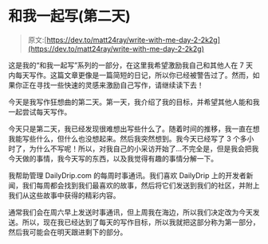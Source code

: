 # 和我一起写(第二天)

> 原文:[https://dev.to/matt24ray/write-with-me-day-2-2k2g](https://dev.to/matt24ray/write-with-me-day-2-2k2g)

这是我的“和我一起写”系列的一部分，在这里我希望激励我自己和其他人在 7 天内每天写作。这篇文章更像是一篇简短的日记，所以你已经被警告过了。然而，如果你正在寻找一些快速的灵感来激励自己写作，请继续读下去！

今天是我写作狂想曲的第二天。第一天，我介绍了我的目标，并希望其他人能和我一起尝试每天写作。

今天只是第二天，我已经发现很难想出写些什么了。随着时间的推移，我一直在想我能写些什么，但什么也没想起来。然后我突然想到。我今天已经写了 3 个多小时了，为什么不写呢！所以，对我自己的小采访开始了...不完全是，但是我会把我今天做的事情，我今天写的东西，以及我觉得有趣的事情分解一下。

我帮助管理 DailyDrip.com 的每周时事通讯。我们喜欢 DailyDrip 上的开发者新闻，我们每周都会找到我们最喜欢的故事，然后将它们发送到我们的社区，并附上我们从这些故事中获得的精彩内容。

通常我们会在周六早上发送时事通讯，但上周我在海边，所以我们决定改为今天发送。所以，现在我已经达到了每天的写作目标，所以我就把这部分称为第一部分，然后我可能会在明天跟进剩下的部分。